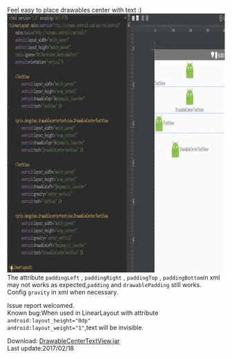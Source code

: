 Feel easy to place drawables center with text :)<br/>
<img src=".\app\src\main\res\drawable\diff.png" width="1000" height="600"/><br/>
The attribute <code>paddingLeft</code> , <code>paddingRight</code> , <code>paddingTop</code> ,
<code>paddingBottom</code>in xml may not works as expected,<code>padding</code> and <code>drawablePadding</code> still works.
<br/>
Config <code>gravity</code> in xml when necessary.<br/>

Issue report welcomed.<br/>
Known bug:When used in LinearLayout with attribute <code>android:layout_height="0dp"
    android:layout_weight="1"</code>,text will be invisible.

Download: [DrawableCenterTextView.jar](.\app\libs\DrawableCenterTextView.jar)<br/>
Last update:2017/02/18